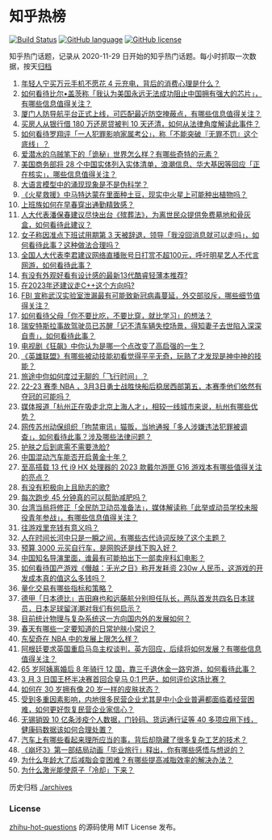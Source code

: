 # 知乎热榜
[![Build Status](https://github.com/ToWeLong/zhihu-hot-questions/workflows/CI/badge.svg)](https://github.com/ToWeLong/zhihu-hot-questions/actions)
[![GitHub language](https://img.shields.io/badge/language-golang-orange.svg)](https://golang.org/)
[![GitHub license](https://img.shields.io/github/license/ToWeLong/zhihu-hot-questions)](https://github.com/ToWeLong/zhihu-hot-questions/blob/main/LICENSE)

知乎热门话题，记录从 2020-11-29 日开始的知乎热门话题。每小时抓取一次数据，按天[归档](./archives)

<!-- BEGIN -->

1. [年轻人宁买万元手机不愿花 4 元充电，背后的消费心理是什么？](https://www.zhihu.com/question/553849188)
1. [如何看待比尔•盖茨称「我认为美国永远无法成功阻止中国拥有强大的芯片」，有哪些信息值得关注？](https://www.zhihu.com/question/587280375)
1. [厦门人防导航平台正式上线，可匹配最近防空掩蔽点，有哪些信息值得关注？](https://www.zhihu.com/question/587133453)
1. [买房人从银行借 180 万还房贷被判 10 天还清，如何从法律角度解读此事件？](https://www.zhihu.com/question/587095948)
1. [如何看待罗翔评「一人犯罪影响家属考公」，称「不能突破『无罪不罚』这个底线」？](https://www.zhihu.com/question/587292013)
1. [爱潜水的乌贼笔下的「诡秘」世界怎么样？有哪些奇特的元素？](https://www.zhihu.com/question/586470151)
1. [美国商务部将 28 个中国实体列入实体清单，浪潮信息、华大基因等回应「正在核实」，哪些信息值得关注？](https://www.zhihu.com/question/587293838)
1. [大语言模型中的涌现现象是不是伪科学？](https://www.zhihu.com/question/587177332)
1. [《火星救援》中马特达蒙在里面种土豆，现实中火星上可能种出植物吗？](https://www.zhihu.com/question/587211369)
1. [上班族如何在早春穿出通勤精致感？](https://www.zhihu.com/question/584367649)
1. [人大代表潘保春建议尽快出台《殡葬法》，为离世民众提供免费墓地和骨灰盒，如何看待此建议？](https://www.zhihu.com/question/587476167)
1. [女子称因准点下班试用期第 3 天被辞退，领导「我没回消息就可以走吗」，如何看待此事？这种做法合理吗？](https://www.zhihu.com/question/587288580)
1. [全国人大代表李君建议网络直播账号日打赏不超100元，呼吁明星艺人不代言网游，如何看待此事？](https://www.zhihu.com/question/587473268)
1. [有没有外观好看有设计感的最新13代酷睿轻薄本推荐?](https://www.zhihu.com/question/583855619)
1. [在2023年还建议走C++这个方向吗?](https://www.zhihu.com/question/587090539)
1. [FBI 宣称武汉实验室泄漏最有可能致新冠病毒蔓延，外交部驳斥，哪些细节值得关注？](https://www.zhihu.com/question/586970705)
1. [如何看待父母「你不要比吃，不要比穿，就比学习」的想法？](https://www.zhihu.com/question/324437913)
1. [瑞安特斯拉事故驾驶员已苏醒「记不清车辆失控场景，得知妻子去世陷入深深自责」，如何看待此事？](https://www.zhihu.com/question/587292455)
1. [电视剧《狂飙》中你认为是哪一个点改变了高启强的一生？](https://www.zhihu.com/question/581122615)
1. [《英雄联盟》有哪些被动技能初看觉得平平无奇，玩熟了才发现是神中神的技能？](https://www.zhihu.com/question/586681851)
1. [旅途中你如何度过无聊的「飞行时间」？](https://www.zhihu.com/question/587142302)
1. [22-23 赛季 NBA ，3月3日勇士战胜快船后稳居西部第五，本赛季他们依然有夺冠的可能吗？](https://www.zhihu.com/question/587346145)
1. [媒体报道「杭州正在吸走北京上海人才」，相较一线城市来说，杭州有哪些优势？](https://www.zhihu.com/question/587100409)
1. [网传苏州动保组织「拘禁审讯」猫贩，当地通报「多人涉嫌违法犯罪被调查」，如何看待此事？涉及哪些法律问题？](https://www.zhihu.com/question/586879935)
1. [护肤之后到底需不需要洗脸?](https://www.zhihu.com/question/584098253)
1. [中国混动汽车能否开启黄金十年？](https://www.zhihu.com/question/587146303)
1. [至高搭载 13 代 i9 HX 处理器的 2023 款戴尔游匣 G16 游戏本有哪些值得关注的亮点？](https://www.zhihu.com/question/587143012)
1. [有没有积极向上且励志的歌?](https://www.zhihu.com/question/586988035)
1. [每次跑步 45 分钟真的可以帮助减肥吗？](https://www.zhihu.com/question/586387101)
1. [台湾当局将修正「全民防卫动员准备法」，媒体解读称「此举或动员学校未服役青年参战」，有哪些信息值得关注？](https://www.zhihu.com/question/586927768)
1. [往游戏里充钱有意义吗？](https://www.zhihu.com/question/586160670)
1. [人在时间长河中只是一瞬之间，有哪些古代诗词反映了这个主题？](https://www.zhihu.com/question/586990476)
1. [预算 3000 元买自行车，是网购还是线下购入好？](https://www.zhihu.com/question/586004462)
1. [中国知名导演里面，谁最有可能拍出下一部卖座科幻电影？](https://www.zhihu.com/question/582922475)
1. [如何看待国产游戏《僭越：无光之日》称开发耗资 230w 人民币，这游戏的开发成本真的值这么多钱吗？](https://www.zhihu.com/question/586390905)
1. [量化交易有哪些指标和策略？](https://www.zhihu.com/question/547896059)
1. [德甲「日本德比」吉田麻也和远藤航分别担任队长，两队首发共四名日本球员，日本足球留洋潮对我们有何启示？](https://www.zhihu.com/question/587282377)
1. [目前统计物理与复杂系统这一方向国内外的发展如何？](https://www.zhihu.com/question/283522316)
1. [春天有哪些一定要知道的日常护肤小常识？](https://www.zhihu.com/question/585075150)
1. [东契奇在 NBA 中的发展上限怎么样？](https://www.zhihu.com/question/586702504)
1. [阿根廷要求英国重启马岛主权谈判，英方回应，后续将如何发展？有哪些信息值得关注？](https://www.zhihu.com/question/587323778)
1. [65 岁阿姨离婚后 8 年骑行 12 国，靠三千退休金一路穷游，如何看待此事？](https://www.zhihu.com/question/587330772)
1. [3 月 3 日国王杯半决赛首回合皇马 0:1 巴萨，如何评价这场比赛？](https://www.zhihu.com/question/587260762)
1. [如何在 30 岁拥有像 20 岁一样的皮肤状态？](https://www.zhihu.com/question/584582461)
1. [受到多重因素影响，内地很多民营企业尤其是中小企业普遍都面临着经营困难，如何更好恢复民营企业家信心？](https://www.zhihu.com/question/587346727)
1. [无锡销毁 10 亿条涉疫个人数据，门铃码、货运通行证等 40 多项应用下线，健康码数据该如何合理处置？](https://www.zhihu.com/question/587278658)
1. [汽车上有哪些看起来理所应当的事，背后却隐藏了很多复杂工艺的技术？](https://www.zhihu.com/question/568584494)
1. [《崩坏3》第一部结局动画「毕业旅行」释出，你有哪些感悟与想说的？](https://www.zhihu.com/question/587289931)
1. [为什么年龄大了后减脂会变困难？有哪些提高减脂效率的解决办法？](https://www.zhihu.com/question/584582962)
1. [为什么激光能使原子「冷却」下来？](https://www.zhihu.com/question/575579972)

<!-- END -->

历史归档 [./archives](./archives)


### License
[zhihu-hot-questions](https://github.com/towelong/zhihu-hot-questions) 的源码使用 MIT License 发布。